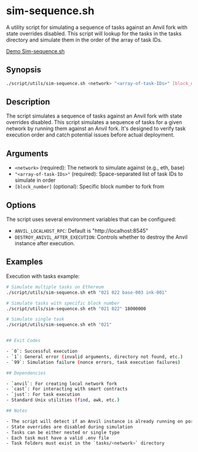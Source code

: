 # sim-sequence.sh

A utility script for simulating a sequence of tasks against an Anvil fork with state overrides disabled.
This script will lookup for the tasks in the tasks directory and simulate them in the order of the array of task IDs.


[Demo Sim-sequence.sh](https://github.com/user-attachments/assets/50e85b69-f7dc-40fe-b689-aa1e58394400)



## Synopsis

```bash
./script/utils/sim-sequence.sh <network> "<array-of-task-IDs>" [block_number]
```

## Description

The script simulates a sequence of tasks against an Anvil fork with state overrides disabled.
This script simulates a sequence of tasks for a given network by running them against an Anvil fork. It's designed to verify task execution order and catch potential issues before actual deployment.

## Arguments

- `<network>` (required): The network to simulate against (e.g., eth, base)
- `"<array-of-task-IDs>"` (required): Space-separated list of task IDs to simulate in order
- `[block_number]` (optional): Specific block number to fork from

## Options

The script uses several environment variables that can be configured:

- `ANVIL_LOCALHOST_RPC`: Default is "http://localhost:8545"
- `DESTROY_ANIVIL_AFTER_EXECUTION`: Controls whether to destroy the Anvil instance after execution.

## Examples
Execution with tasks example: 
```bash
# Simulate multiple tasks on Ethereum
./script/utils/sim-sequence.sh eth "021 022 base-003 ink-001"

# Simulate tasks with specific block number
./script/utils/sim-sequence.sh eth "021 022" 18000000

# Simulate single task
./script/utils/sim-sequence.sh eth "021"


## Exit Codes

- `0`: Successful execution
- `1`: General error (invalid arguments, directory not found, etc.)
- `99`: Simulation failure (nonce errors, task execution failures)

## Dependencies

- `anvil`: For creating local network fork
- `cast`: For interacting with smart contracts
- `just`: For task execution
- Standard Unix utilities (find, awk, etc.)

## Notes

- The script will detect if an Anvil instance is already running on port 8545
- State overrides are disabled during simulation
- Tasks can be either nested or single type
- Each task must have a valid .env file
- Task folders must exist in the `tasks/<network>` directory

